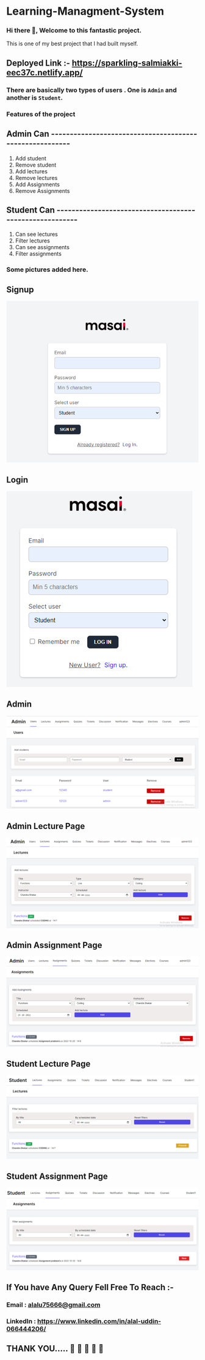 # Learning-Managment-System

### Hi there 👋, Welcome to this fantastic project.

This is one of my best project that I had built myself.

## Deployed Link :- https://sparkling-salmiakki-eec37c.netlify.app/

### There are basically two types of users . One is `Admin` and another is `Student`. 

### Features of the project

## Admin Can     -------------------------------------------------------- 

1. Add student                               
2. Remove student 
3. Add lectures 
4. Remove lectures  
5. Add Assignments 
6. Remove Assignments 

## Student Can  --------------------------------------------------------

1. Can see lectures 
2. Filter lectures
3. Can see assignments
4. Filter assignments


### Some pictures added here.

## Signup

![](./ReadmeImages/SignUp.PNG)


## Login 

![](./ReadmeImages/Login.PNG)


## Admin

![](./ReadmeImages/Admin_Users.PNG)



## Admin Lecture Page

![](./ReadmeImages/A_lecture.PNG)



## Admin Assignment Page

![](./ReadmeImages/A_assignment.PNG)



## Student Lecture Page

![](./ReadmeImages/S_Lecture.PNG)




## Student Assignment Page

![](./ReadmeImages/S_Assignment.PNG)



 ## If You have Any Query Fell Free To Reach :- 
   
  ### Email : alalu75666@gmail.com
  ### LinkedIn : https://www.linkedin.com/in/alal-uddin-066444206/

  ## THANK YOU..... 🤗 🤗 🤗 🤗 🤗 




